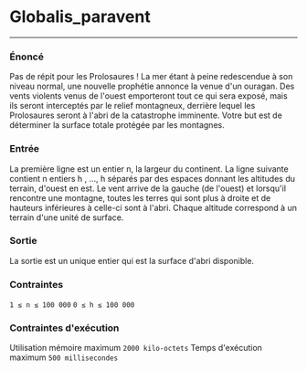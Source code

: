# Globalis_paravent
***

### Énoncé


Pas de répit pour les Prolosaures ! La mer étant à peine redescendue à son niveau normal, une nouvelle prophétie annonce la venue d'un ouragan.
Des vents violents venus de l'ouest emporteront tout ce qui sera exposé, mais ils seront interceptés par le relief montagneux, derrière lequel les Prolosaures seront à l'abri de la catastrophe imminente.
Votre but est de déterminer la surface totale protégée par les montagnes.


### Entrée
La première ligne est un entier n, la largeur du continent.
La ligne suivante contient n entiers h , …, h séparés par des espaces donnant les altitudes du terrain, d'ouest en est.
Le vent arrive de la gauche (de l'ouest) et lorsqu'il rencontre une montagne, toutes les terres qui sont plus à droite et de hauteurs inférieures à celle-ci sont à l'abri.
Chaque altitude correspond à un terrain d'une unité de surface.


### Sortie
La sortie est un unique entier qui est la surface d'abri disponible.


### Contraintes
```1 ≤ n ≤ 100 000```
```0 ≤ h ≤ 100 000```


### Contraintes d'exécution
Utilisation mémoire maximum
```2000 kilo-octets```
Temps d'exécution maximum
```500 millisecondes```

